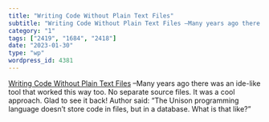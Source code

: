 ```yaml
---
title: "Writing Code Without Plain Text Files"
subtitle: "Writing Code Without Plain Text Files –Many years ago there..."
category: "1"
tags: ["2419", "1684", "2418"]
date: "2023-01-30"
type: "wp"
wordpress_id: 4381
---
```

[ Writing Code Without Plain Text Files]( https://link.medium.com/lN9CG2AK0wb) –Many years ago there was an ide-like tool that worked this way too. No separate source files. It was a cool approach. Glad to see it back! Author said: “The Unison programming language doesn’t store code in files, but in a database. What is that like?”
